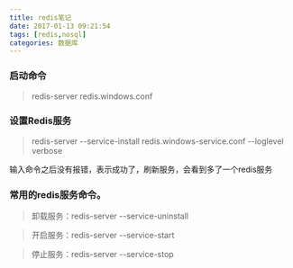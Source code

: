 ```yaml
---
title: redis笔记
date: 2017-01-13 09:21:54
tags: [redis,nosql]
categories: 数据库
---
```


### 启动命令
> redis-server redis.windows.conf

### 设置Redis服务
> redis-server --service-install redis.windows-service.conf --loglevel verbose

输入命令之后没有报错，表示成功了，刷新服务，会看到多了一个redis服务

### 常用的redis服务命令。

>卸载服务：redis-server --service-uninstall

>开启服务：redis-server --service-start

>停止服务：redis-server --service-stop